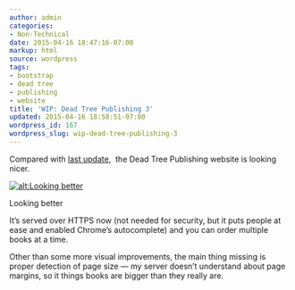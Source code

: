 ```yaml
---
author: admin
categories:
- Non-Technical
date: 2015-04-16 18:47:16-07:00
markup: html
source: wordpress
tags:
- bootstrap
- dead tree
- publishing
- website
title: 'WIP: Dead Tree Publishing 3'
updated: 2015-04-16 18:58:51-07:00
wordpress_id: 167
wordpress_slug: wip-dead-tree-publishing-3
---
```

Compared with [last update](https://blog.za3k.com/wip-dead-tree-publishing-2/ "WIP: Dead Tree Publishing 2"),  the Dead Tree Publishing website is looking nicer.

[![alt:Looking better](https://blog.za3k.com/wp-content/uploads/2015/04/2015-04-16-184416_1366x768-e1429235272387.jpg)](https://blog.za3k.com/wp-content/uploads/2015/04/2015-04-16-184416_1366x768.jpg)

Looking better

It’s served over HTTPS now (not needed for security, but it puts people at ease and enabled Chrome’s autocomplete) and you can order multiple books at a time.

Other than some more visual improvements, the main thing missing is proper detection of page size — my server doesn’t understand about page margins, so it things books are bigger than they really are.
